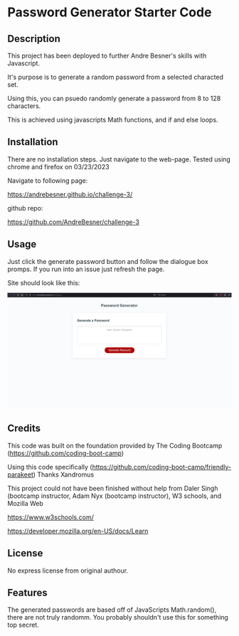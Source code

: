 # Password Generator Starter Code

## Description

This project has been deployed to further Andre Besner's skills with Javascript.

It's purpose is to generate a random password from a selected characted set. 

Using this, you can psuedo randomly generate a password from 8 to 128 characters.

This is achieved using javascripts Math functions, and if and else loops.

## Installation

There are no installation steps. Just navigate to the web-page. Tested using chrome and firefox on 03/23/2023

Navigate to following page:

https://andrebesner.github.io/challenge-3/

github repo:

https://github.com/AndreBesner/challenge-3

## Usage

Just click the generate password button and follow the dialogue box promps. If you run into an issue just refresh the page.

Site should look like this:

![Image of Working site](/Assets/Working%20Site.JPG "Image of Working Site")

## Credits

This code was built on the foundation provided by The Coding Bootcamp (https://github.com/coding-boot-camp)

Using this code specifically (https://github.com/coding-boot-camp/friendly-parakeet) Thanks Xandromus

This project could not have been finished without help from Daler Singh (bootcamp instructor, Adam Nyx (bootcamp instructor), W3 schools, and Mozilla Web 

https://www.w3schools.com/

https://developer.mozilla.org/en-US/docs/Learn

## License

No express license from original authour.

## Features

The generated passwords are based off of JavaScripts Math.random(), there are not truly randomm. You probably shouldn't use this for something top secret.

